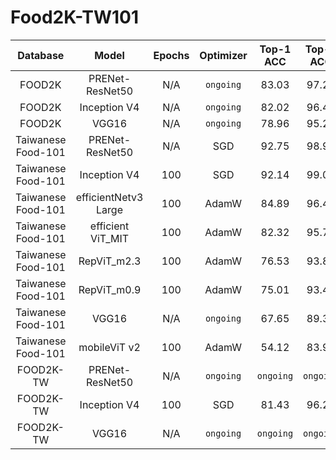 # Food2K-TW101

| Database | Model | Epochs | Optimizer | Top-1 ACC | Top-5 ACC |
| :---------: | :--------: | :--------: | :--------: | :--------: | :--------: |
| FOOD2K | PRENet-ResNet50 | N/A | `ongoing` | 83.03 | 97.21 |   
| FOOD2K | Inception V4 | N/A | `ongoing` | 82.02 | 96.45 |
| FOOD2K | VGG16 | N/A | `ongoing` | 78.96 | 95.26 |
| Taiwanese Food-101 | PRENet-ResNet50 | N/A | SGD | 92.75 | 98.93 |
| Taiwanese Food-101 | Inception V4 | 100 | SGD | 92.14 | 99.01 |
| Taiwanese Food-101 | efficientNetv3 Large |100 | AdamW | 84.89 | 96.40 |
| Taiwanese Food-101 | efficient ViT_MIT | 100 | AdamW | 82.32 | 95.78 |
| Taiwanese Food-101 | RepViT_m2.3 | 100 | AdamW |  76.53 | 93.80 |
| Taiwanese Food-101 | RepViT_m0.9 | 100 | AdamW |  75.01 | 93.49 |
| Taiwanese Food-101 | VGG16 | N/A | `ongoing` |  67.65 | 89.33 |
| Taiwanese Food-101 | mobileViT v2 | 100 | AdamW | 54.12 | 83.98 |
| FOOD2K-TW | PRENet-ResNet50 | N/A | `ongoing` | `ongoing` | `ongoing` |
| FOOD2K-TW | Inception V4 | 100 | SGD | 81.43 | 96.28 |
| FOOD2K-TW | VGG16 | N/A | `ongoing` | `ongoing` | `ongoing` |

